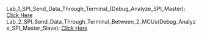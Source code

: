 Lab_1_SPI_Send_Data_Through_Terminal_(Debug_Analyze_SPI_Master): [Click Here](https://drive.google.com/drive/u/0/folders/186H-7k6fNMtQwdrL3Lb2P8hzVUTcepu0)
Lab_2_SPI_Send_Data_Through_Terminal_Between_2_MCUs(Debug_Analyze_SPI_Master_Slave): [Click Here](https://drive.google.com/drive/u/0/folders/1Krtl8zdduqbyXOpfOi6hGN4sz2jlYz2o) 
